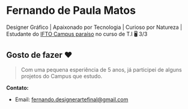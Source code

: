 # **Fernando de Paula Matos** 

Designer Gráfico | Apaixonado por Tecnologia | Curioso por Natureza  | Estudante do [IFTO Campus paraíso](https://www.ifto.edu.br/paraiso) no curso de T.I 🖥 3/3

## Gosto de fazer ❤️

> Com uma pequena esperiência de 5 anos, já participei de alguns projetos do Campus que estudo.

**Contato:**

*  Email: fernando.designerartefinal@gmail.com


